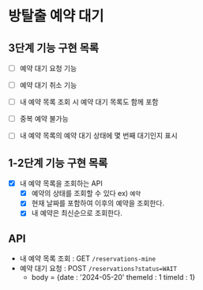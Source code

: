 #  방탈출 예약 대기

## 3단계 기능 구현 목록
- [ ] 예약 대기 요청 기능
- [ ] 예약 대기 취소 기능
- [ ] 내 예약 목록 조회 시 예약 대기 목록도 함께 포함
- [ ] 중복 예약 불가능
- [ ] 내 예약 목록의 예약 대기 상태에 몇 번째 대기인지 표시


## 1-2단계 기능 구현 목록

- [x] 내 예약 목록을 조회하는 API
  - [x] 예약의 상태를 조회할 수 있다 ex) `예약`
  - [x] 현재 날짜를 포함하여 이후의 예약을 조회한다. 
  - [x] 내 예약은 최신순으로 조회한다.

## API
- 내 예약 목록 조회 : GET `/reservations-mine`
- 예약 대기 요청 : POST `/reservations?status=WAIT`
  - body = {date : '2024-05-20' themeId : 1 timeId : 1}
